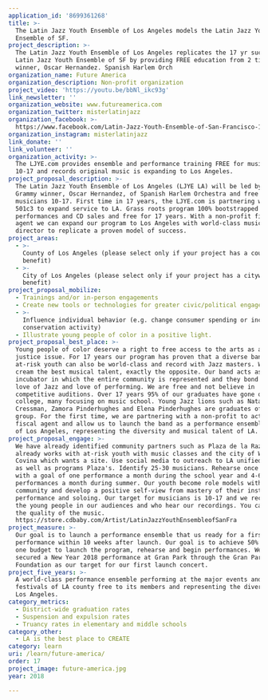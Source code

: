```yaml
---
application_id: '8699361268'
title: >-
  The Latin Jazz Youth Ensemble of Los Angeles models the Latin Jazz Youth
  Ensemble of SF.
project_description: >-
  The Latin Jazz Youth Ensemble of Los Angeles replicates the 17 yr success of
  Latin Jazz Youth Ensemble of SF by providing FREE education from 2 time Grammy
  winner, Oscar Hernandez. Spanish Harlem Orch
organization_name: Future America
organization_description: Non-profit organization
project_video: 'https://youtu.be/bbNl_ikc93g'
link_newsletter: ''
organization_website: www.futureamerica.com
organization_twitter: misterlatinjazz
organization_facebook: >-
  https://www.facebook.com/Latin-Jazz-Youth-Ensemble-of-San-Francisco-177741569491/
organization_instagram: misterlatinjazz
link_donate: ''
link_volunteer: ''
organization_activity: >-
  The LJYE.com provides ensemble and performance training FREE for musicians
  10-17 and records original music is expanding to Los Angeles.
project_proposal_description: >-
  The Latin Jazz Youth Ensemble of Los Angeles (LJYE LA) will be led by 2 time
  Grammy winner, Oscar Hernandez, of Spanish Harlem Orchestra and free for
  musicians 10-17. First time in 17 years, the LJYE.com is partnering with a
  501c3 to expand service to LA. Grass roots program 100% bootstrapped by
  performances and CD sales and free for 17 years. With a non-profit fiscal
  agent we can expand our program to Los Angeles with world-class musical
  director to replicate a proven model of success.
project_areas:
  - >-
    County of Los Angeles (please select only if your project has a countywide
    benefit)
  - >-
    City of Los Angeles (please select only if your project has a citywide
    benefit)
project_proposal_mobilize:
  - Trainings and/or in-person engagements
  - Create new tools or technologies for greater civic/political engagement
  - >-
    Influence individual behavior (e.g. change consumer spending or increase
    conservation activity)
  - Illustrate young people of color in a positive light.
project_proposal_best_place: >-
  Young people of color deserve a right to free access to the arts as a social
  justice issue. For 17 years our program has proven that a diverse band with
  at-risk youth can also be world-class and record with Jazz masters. We do not
  cream the best musical talent, exactly the opposite. Our band acts as a social
  incubator in which the entire community is represented and they bond over the
  love of Jazz and love of performing. We are free and not believe in
  competitive auditions. Over 17 years 95% of our graduates have gone on to
  college, many focusing on music school. Young Jazz lions such as Natalie
  Cressman, Zamora Pinderhughes and Elena Pinderhughes are graduates of our
  group. For the first time, we are partnering with a non-profit to act as
  fiscal agent and allow us to launch the band as a performance ensemble for all
  of Los Angeles, representing the diversity and musical talent of LA.
project_proposal_engage: >-
  We have already identified community partners such as Plaza de la Raza which
  already works with at-risk youth with music classes and the city of West
  Covina which wants a site. Use social media to outreach to LA unified students
  as well as programs Plaza's. Identify 25-30 musicians. Rehearse once a week
  with a goal of one performance a month during the school year and 4-6
  performances a month during summer. Our youth become role models within the
  community and develop a positive self-view from mastery of their instrument,
  performance and soloing. Our target for musicians is 10-17 and we recruit from
  the young people in our audiences and who hear our recordings. You can't fake
  the quality of the music.
  https://store.cdbaby.com/Artist/LatinJazzYouthEnsembleofSanFra
project_measure: >-
  Our goal is to launch a performance ensemble that us ready for a first
  performance within 10 weeks after launch. Our goal is to achieve 50% of year
  one budget to launch the program, rehearse and begin performances. We have
  secured a New Year 2018 performance at Gran Park through the Gran Park
  Foundation as our target for our first launch concert.
project_five_years: >-
  A world-class performance ensemble performing at the major events and
  festivals of LA county free to its members and representing the diversity of
  Los Angeles.
category_metrics:
  - District-wide graduation rates
  - Suspension and expulsion rates
  - Truancy rates in elementary and middle schools
category_other:
  - LA is the best place to CREATE
category: learn
uri: /learn/future-america/
order: 17
project_image: future-america.jpg
year: 2018

---
```

